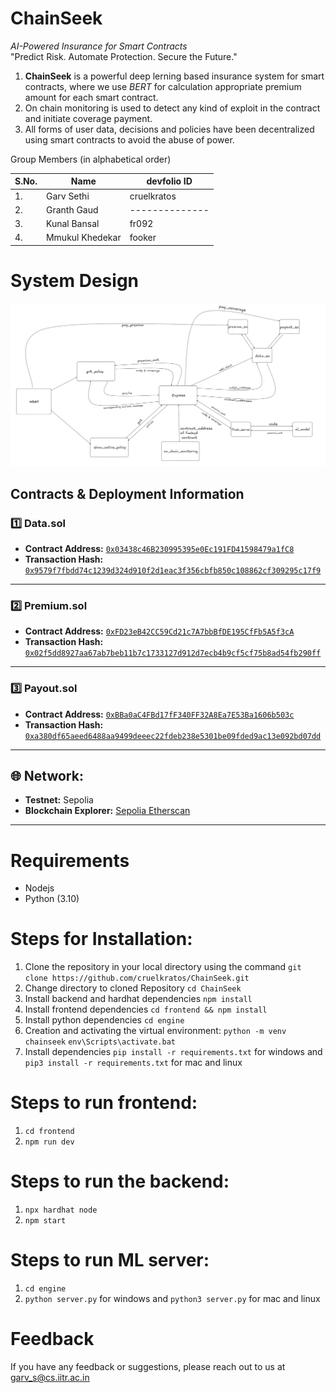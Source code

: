 # ChainSeek
*AI-Powered Insurance for Smart Contracts*  
"Predict Risk. Automate Protection. Secure the Future."
1. **ChainSeek** is a powerful deep lerning based insurance system for smart contracts, where we use *BERT* for calculation appropriate premium amount for each smart contract.
2. On chain monitoring is used to detect any kind of exploit in the contract and initiate coverage payment.
3. All forms of user data, decisions and policies have been decentralized using smart contracts to avoid the abuse of power.

Group Members (in alphabetical order)

| S.No. | Name             | devfolio ID    |
| ----- | ---------------- | -------------- |
| 1.    | Garv Sethi       | cruelkratos    |
| 2.    | Granth Gaud      | -------------- |
| 3.    | Kunal Bansal     | fr092          |
| 4.    | Mmukul Khedekar  | fooker         |

# System Design

<img src="https://github.com/cruelkratos/ChainSeek/raw/main/design.png" alt="ChainSeek Design">

##  Contracts & Deployment Information

### 1️⃣ **Data.sol**  
- **Contract Address:** [`0x03438c46B230995395e0Ec191FD41598479a1fC8`](https://sepolia.etherscan.io/address/0x03438c46B230995395e0Ec191FD41598479a1fC8)  
- **Transaction Hash:** [`0x9579f7fbdd74c1239d324d910f2d1eac3f356cbfb850c108862cf309295c17f9`](https://sepolia.etherscan.io/tx/0x9579f7fbdd74c1239d324d910f2d1eac3f356cbfb850c108862cf309295c17f9)

---

### 2️⃣ **Premium.sol**  
- **Contract Address:** [`0xFD23eB42CC59Cd21c7A7bbBfDE195CfFb5A5f3cA`](https://sepolia.etherscan.io/address/0xFD23eB42CC59Cd21c7A7bbBfDE195CfFb5A5f3cA)  
- **Transaction Hash:** [`0x02f5dd8927aa67ab7beb11b7c1733127d912d7ecb4b9cf5cf75b8ad54fb290ff`](https://sepolia.etherscan.io/tx/0x02f5dd8927aa67ab7beb11b7c1733127d912d7ecb4b9cf5cf75b8ad54fb290ff)

---

### 3️⃣ **Payout.sol**  
- **Contract Address:** [`0xBBa0aC4FBd17fF340FF32A8Ea7E53Ba1606b503c`](https://sepolia.etherscan.io/address/0xBBa0aC4FBd17fF340FF32A8Ea7E53Ba1606b503c)  
- **Transaction Hash:** [`0xa380df65aeed6488aa9499deeec22fdeb238e5301be09fded9ac13e092bd07dd`](https://sepolia.etherscan.io/tx/0xa380df65aeed6488aa9499deeec22fdeb238e5301be09fded9ac13e092bd07dd)

---

## 🌐 **Network:**  
- **Testnet:** Sepolia  
- **Blockchain Explorer:** [Sepolia Etherscan](https://sepolia.etherscan.io/)

---

# Requirements
- Nodejs 
- Python (3.10)

# Steps for Installation: 
1. Clone the repository in your local directory using the command `git clone https://github.com/cruelkratos/ChainSeek.git`
2. Change directory to cloned Repository `cd ChainSeek`
3. Install backend and hardhat dependencies `npm install`
4. Install frontend dependencies `cd frontend && npm install`
5. Install python dependencies `cd engine`
6. Creation and activating the virtual environment:
`python -m venv chainseek`
`env\Scripts\activate.bat`
7. Install dependencies `pip install -r requirements.txt` for windows and `pip3 install -r requirements.txt` for mac and linux

# Steps to run frontend:
1. `cd frontend`
2. `npm run dev`

# Steps to run the backend:
1. `npx hardhat node`
2. `npm start`

# Steps to run ML server:
1. `cd engine`
2. `python server.py` for windows and `python3 server.py` for mac and linux

# Feedback
If you have any feedback or suggestions, please reach out to us at garv_s@cs.iitr.ac.in
